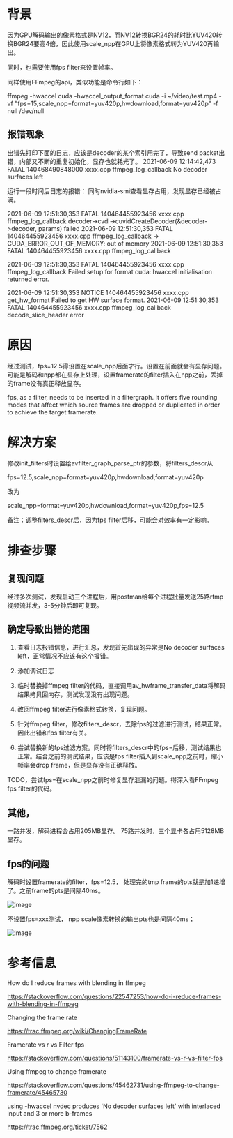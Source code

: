 # 背景
因为GPU解码输出的像素格式是NV12，而NV12转换BGR24的耗时比YUV420转换BGR24要高4倍，因此使用scale_npp在GPU上将像素格式转为YUV420再输出。

同时，也需要使用fps filter来设置帧率。

同样使用FFmpeg的api，类似功能是命令行如下：

ffmpeg -hwaccel cuda -hwaccel_output_format cuda -i ~/video/test.mp4 -vf "fps=15,scale_npp=format=yuv420p,hwdownload,format=yuv420p" -f null /dev/null

## 报错现象
出错先打印下面的日志，应该是decoder的某个索引用完了，导致send packet出错，内部又不断的重复初始化，显存也就耗光了。
2021-06-09 12:14:42,473 FATAL 140468490848000 xxxx.cpp ffmpeg_log_callback No decoder surfaces left

运行一段时间后日志的报错： 同时nvidia-smi查看显存占用，发现显存已经被占满。

2021-06-09 12:51:30,353 FATAL 140464455923456 xxxx.cpp ffmpeg_log_callback decoder->cvdl->cuvidCreateDecoder(&decoder->decoder, params) failed
2021-06-09 12:51:30,353 FATAL 140464455923456 xxxx.cpp ffmpeg_log_callback -> CUDA_ERROR_OUT_OF_MEMORY: out of memory
2021-06-09 12:51:30,353 FATAL 140464455923456 xxxx.cpp ffmpeg_log_callback

2021-06-09 12:51:30,353 FATAL 140464455923456 xxxx.cpp ffmpeg_log_callback Failed setup for format cuda: hwaccel initialisation returned error.

2021-06-09 12:51:30,353 NOTICE 140464455923456 xxxx.cpp get_hw_format Failed to get HW surface format.
2021-06-09 12:51:30,353 FATAL 140464455923456 xxxx.cpp ffmpeg_log_callback decode_slice_header error



# 原因
经过测试，fps=12.5得设置在scale_npp后面才行。设置在前面就会有显存问题。可能是解码和npp都在显存上处理，设置framerate的filter插入在npp之前，丢掉的frame没有真正释放显存。

fps, as a filter, needs to be inserted in a filtergraph. It offers five rounding modes that affect which source frames are dropped or duplicated in order to achieve the target framerate.

# 解决方案
修改init_filters时设置给avfilter_graph_parse_ptr的参数，将filters_descr从

fps=12.5,scale_npp=format=yuv420p,hwdownload,format=yuv420p

改为

scale_npp=format=yuv420p,hwdownload,format=yuv420p,fps=12.5

备注：调整filters_descr后，因为fps filter后移，可能会对效率有一定影响。

# 排查步骤
## 复现问题
经过多次测试，发现启动三个进程后，用postman给每个进程批量发送25路rtmp视频流并发，3-5分钟后即可复现。

## 确定导致出错的范围
1. 查看日志报错信息，进行汇总，发现首先出现的异常是No decoder surfaces left，正常情况不应该有这个报错。

2. 添加调试日志

3. 临时替换掉ffmpeg filter的代码，直接调用av_hwframe_transfer_data将解码结果拷贝回内存，测试发现没有出现问题。

4. 改回ffmpeg filter进行像素格式转换，复现问题。

5. 针对ffmpeg filter，修改filters_descr，去除fps的过滤进行测试，结果正常。因此出错和fps filter有关。

6. 尝试替换新的fps过滤方案。同时将filters_descr中的fps=后移，测试结果也正常。结合之前的测试结果，应该是fps filter插入到scale_npp之前时，缩小帧率会drop frame，但是显存没有正确释放。

TODO，尝试fps=在scale_npp之前时修复显存泄漏的问题。得深入看FFmpeg fps filter的代码。

## 其他，

一路并发，解码进程会占用205MB显存。
75路并发时，三个显卡各占用5128MB显存。

## fps的问题

解码时设置framerate的filter，fps=12.5， 处理完的tmp frame的pts就是加1递增了。之前frame的pts是间隔40ms。

![image](https://user-images.githubusercontent.com/6881931/121341292-18c58b00-c953-11eb-8986-02b306991bb7.png)


不设置fps=xxx测试， npp scale像素转换的输出pts也是间隔40ms；

![image](https://user-images.githubusercontent.com/6881931/121341300-1bc07b80-c953-11eb-9b2c-16e88e4af424.png)


# 参考信息
How do I reduce frames with blending in ffmpeg

https://stackoverflow.com/questions/22547253/how-do-i-reduce-frames-with-blending-in-ffmpeg

Changing the frame rate

https://trac.ffmpeg.org/wiki/ChangingFrameRate

Framerate vs r vs Filter fps

https://stackoverflow.com/questions/51143100/framerate-vs-r-vs-filter-fps

Using ffmpeg to change framerate

https://stackoverflow.com/questions/45462731/using-ffmpeg-to-change-framerate/45465730

using -hwaccel nvdec produces 'No decoder surfaces left' with interlaced input and 3 or more b-frames

https://trac.ffmpeg.org/ticket/7562

